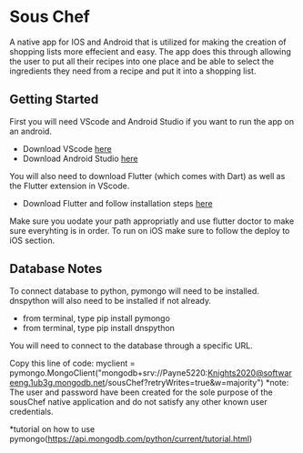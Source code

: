 # Sous Chef

A native app for IOS and Android that is utilized for making the creation of shopping lists more effecient and easy. The app does this through allowing the user to put all their recipes into one place and be able to select the ingredients they need from a recipe and put it into a shopping list.

## Getting Started

First you will need VScode and Android Studio if you want to run the app on an android. 

* Download VScode [here](https://code.visualstudio.com/download)
* Download Android Studio [here](https://developer.android.com/studio)

You will also need to download Flutter (which comes with Dart) as well as the Flutter extension in VScode.

* Download Flutter and follow installation steps [here](https://flutter.dev/docs/get-started/install)

Make sure you uodate your path appropriatly and use flutter doctor to make sure everyhting is in order. To run on iOS make sure to follow the deploy to iOS section.

## Database Notes
To connect database to python, pymongo will need to be installed. dnspython will also need to be installed if not already.

* from terminal, type pip install pymongo
* from terminal, type pip install dnspython

You will need to connect to the database through a specific URL.

Copy this line of code:
myclient = pymongo.MongoClient("mongodb+srv://Payne5220:Knights2020@softwareeng.1ub3g.mongodb.net/sousChef?retryWrites=true&w=majority")
    *note: The user and password have been created for the sole purpose of the sousChef native application and do not satisfy any other known user credentials.

*tutorial on how to use pymongo(https://api.mongodb.com/python/current/tutorial.html)


